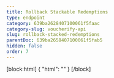 ```yaml
---
title: Rollback Stackable Redemptions
type: endpoint
category: 639ba2628407100061f5faac
category-slug: voucherify-api
slug: rollback-stacked-redemptions
parentDoc: 639ba2658407100061f5fab5
hidden: false
order: 7
---
```

[block:html]
{
  "html": "<style>\n[title=\"Toggle library\"] { \n  display: none; }\n.LanguagePicker-divider { \n  display: none; }\n.Playground-section3VTXuaYZivJK > .APISectionHeader3LN_-QIR0m7x {\n  display: none; }\n.LanguagePicker-languages1qVVo_v6AlP9 {\n  display: none; }\n</style>"
}
[/block]